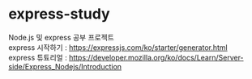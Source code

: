 # express-study
Node.js 및 express 공부 프로젝트  
express 시작하기 : https://expressjs.com/ko/starter/generator.html  
express 튜툐리얼 : https://developer.mozilla.org/ko/docs/Learn/Server-side/Express_Nodejs/Introduction